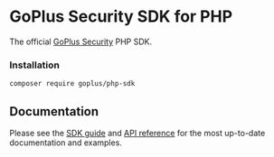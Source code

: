 # GoPlus Security SDK for PHP

The official [GoPlus Security](https://gopluslabs.io/) PHP SDK.

### Installation

```
composer require goplus/php-sdk
```

## Documentation

Please see the [SDK guide](https://docs.gopluslabs.io/docs/goplus-sdk) and [API reference](https://docs.gopluslabs.io/reference/api-overview) for the most up-to-date documentation and examples.
